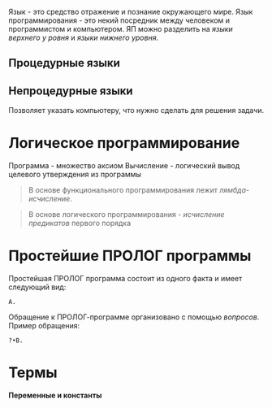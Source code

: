 Язык - это средство отражение и познание окружающего мире.
Язык программирования - это некий посредник между человеком и программистом и компьютером.
ЯП можно разделить на *языки верхнего у ровня* и *языки нижнего уровня*.

## Процедурные языки
## Непроцедурные языки
Позволяет указать компьютеру, что нужно сделать для решения задачи.

# Логическое программирование
Программа - множество аксиом
Вычисление - логический вывод целевого утверждения из программы


>В основе функционального программирования лежит *лямбда-исчисление*.

>В основе логического программирования - *исчисление предикатов* первого порядка

# Простейшие ПРОЛОГ программы
Простейшая ПРОЛОГ программа состоит из одного факта и имеет следующий вид:

```
A.
```

Обращение к ПРОЛОГ-программе организовано с помощью *вопросов*.
Пример обращения:
```
?•B.
```

# Термы
**Переменные и константы**


